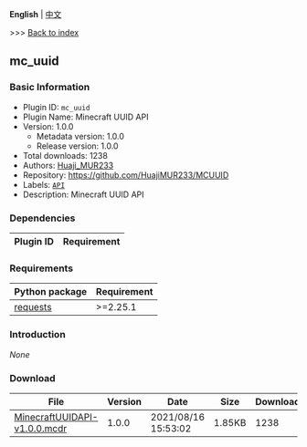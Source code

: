 **English** | [中文](readme-zh_cn.md)

\>\>\> [Back to index](/readme.md)

## mc_uuid

### Basic Information

- Plugin ID: `mc_uuid`
- Plugin Name: Minecraft UUID API
- Version: 1.0.0
  - Metadata version: 1.0.0
  - Release version: 1.0.0
- Total downloads: 1238
- Authors: [Huaji_MUR233](https://github.com/HuajiMUR233)
- Repository: https://github.com/HuajiMUR233/MCUUID
- Labels: [`API`](/labels/api/readme.md)
- Description: Minecraft UUID API

### Dependencies

| Plugin ID | Requirement |
| --- | --- |

### Requirements

| Python package | Requirement |
| --- | --- |
| [requests](https://pypi.org/project/requests) | \>=2.25.1 |

### Introduction

*None*

### Download

| File | Version | Date | Size | Downloads | Operations |
| --- | --- | --- | --- | --- | --- |
| [MinecraftUUIDAPI-v1.0.0.mcdr](https://github.com/HuajiMUR233/MCUUID/releases/tag/1.0.0) | 1.0.0 | 2021/08/16 15:53:02 | 1.85KB | 1238 | [Download](https://github.com/HuajiMUR233/MCUUID/releases/download/1.0.0/MinecraftUUIDAPI-v1.0.0.mcdr) |

